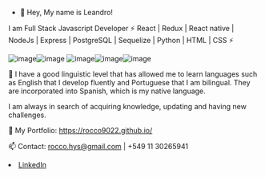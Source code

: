 - 👋 Hey, My name is Leandro!

I am Full Stack Javascript Developer ⚡  React | Redux | React native | NodeJs | Express | PostgreSQL | Sequelize | Python |  HTML | CSS  ⚡


![image](https://user-images.githubusercontent.com/74310843/117820170-a6bd3180-b240-11eb-9cf8-7e71296e9a55.png)![image](https://user-images.githubusercontent.com/74310843/117820660-1df2c580-b241-11eb-99ea-1a283d6a4dec.png) ![image](https://user-images.githubusercontent.com/74310843/117820738-32cf5900-b241-11eb-8c76-90cd51d07b35.png)![image](https://user-images.githubusercontent.com/74310843/117820756-37940d00-b241-11eb-8706-c2e00229a35d.png)![image](https://user-images.githubusercontent.com/74310843/117820860-55617200-b241-11eb-9240-4cf74337120b.png)





🔭 I have a good linguistic level that has allowed me to learn languages such as English that I develop fluently and Portuguese that I am bilingual. They are incorporated into Spanish, which is my native language. 

I am always in search of acquiring knowledge, updating and having new challenges.

 🌱 My Portfolio: https://rocco9022.github.io/

📫 Contact: 
rocco.hys@gmail.com | +549 11 30265941 


<li><a href="https://www.linkedin.com/in/leandro-rocco/" class="icon brands fa-linkedin-in"><span class="label">LinkedIn</span></a></li>
